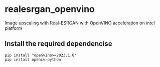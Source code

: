 # realesrgan_openvino
Image upscaling with Real-ESRGAN with OpenVINO acceleration on intel platform

## Install the required dependencise 
```
pip install "openvino>=2023.1.0"
pip install opencv-python
```
